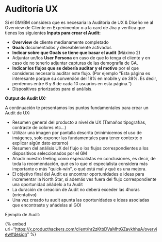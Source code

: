# Auditoría UX

Si el GM/BM considera que es necesaria la Auditoria de UX & Diseño ve al Overview de Cliente en Experimentor o a la card de Jira y verifica que tienes los siguientes **Inputs para crear el Audit:**

* **Overview** de cliente medianamente completado
* **Goals** documentados y deseablemente activados
* **Indicar sobre que Goals se tiene que basar el audit** (Máximo 2)
* Adjuntar un/los **User Persona** en caso de que lo tenga el cliente y en caso de no tenerlo adjuntar capturas de las demografía de GA.
* **Indicar los flujos que se debería auditar** **y el motivo** por el que consideras necesario auditar este flujo. (Por ejemplo “Esta página es interesante porque su conversión del 18% en mobile y de 39%. Es decir, perdemos entre 6 y 8 de cada 10 usuarios en esta página.“)
* Dispositivos priorizados para el análisis.

**Output de Audit UX:**

A continuación te presentamos los puntos fundamentales para crear un Audit de UX:

* Resumen general del producto a nivel de UX (Tamaños tipografías, contraste de colores etc...)
* Utilizar una imagen por pantalla descrita (minimicemos el uso de imágenes, solo exponer las fundamentales para tener contexto o explicar algún dato externo)
* Resumen del análisis UX del flujo o los flujos correspondientes a los dispositivos seleccionados por el GM
* Añadir nuestro feeling como especialistas en conclusiones, es decir, de toda la recomendación, qué es lo que el especialista considera más importante o más "quick-win", o qué está mal y qué es una mejora.
* El objetivo final del Audit es encontrar oportunidades e ideas para incrementar la North Star, si además ves fuera del flujo correspondiente una oportunidad añádelo a tu Audit
* La duración de creación de Audit no deberá exceder las 4horas (orientativo)
* Una vez creado tu audit apunta las oportunidades e ideas asociadas que encontraste y añádelas al GOI

Ejemplo de Audit:&#x20;

{% embed url="https://x.producthackers.com/client/hr2zKtbDVaMhtGZavkhhsA/overview#design" %}
